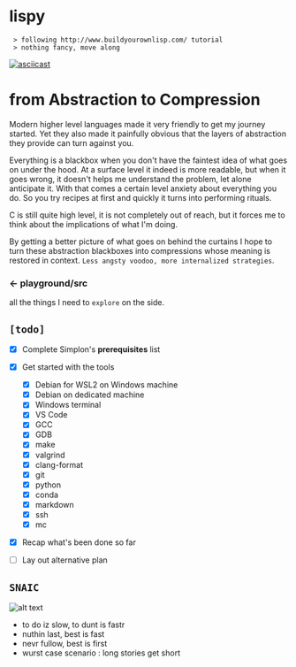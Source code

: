 


# **lispy**
```
 > following http://www.buildyourownlisp.com/ tutorial
 > nothing fancy, move along
```
[![asciicast](https://asciinema.org/a/xUzkxNCyVGNhiKQoIAZdmF4Ms.png)](https://asciinema.org/a/xUzkxNCyVGNhiKQoIAZdmF4Ms?speed=2&theme=tango&size=medium&autoplay=1)

# from Abstraction to Compression
Modern higher level languages made it very friendly to get my journey started. Yet they also made it painfully obvious that the layers of abstraction they provide can turn against you. 

Everything is a blackbox when you don't have the faintest idea of what goes on under the hood. At a surface level it indeed is more readable, but when it goes wrong, it doesn't helps me understand the problem, let alone anticipate it.
With that comes a certain level anxiety about everything you do. So you try recipes at first and quickly it turns into performing rituals. 

C is still quite high level, it is not completely out of reach, but it forces me to think about the implications of what I'm doing.

By getting a better picture of what goes on behind the curtains I hope to turn these abstraction blackboxes into compressions whose meaning is restored in context. `Less angsty voodoo, more internalized strategies`.

### ← playground/src
all the things I need to `explore` on the side.


## `[todo]`
- [x] Complete Simplon's **prerequisites** list
- [x] Get started with the tools
    + [x] Debian for WSL2 on Windows machine
    + [x] Debian on dedicated machine
    + [x] Windows terminal
    + [x] VS Code
    + [x] GCC
    + [x] GDB
    + [x] make
    + [x] valgrind
    + [x] clang-format
    + [x] git
    + [x] python
    + [x] conda
    + [x] markdown
    + [x] ssh
    + [x] mc
- [x] Recap what's been done so far
- [ ] Lay out alternative plan
  


## `SNAIC`
![alt text][nvrstap]
- to do iz slow, to dunt is fastr
- nuthin last, best is fast  
- nevr fullow, best is first
- wurst case scenario : long stories get short


[nvrstap]: https://img.shields.io/static/v1?label=NEVR%20STAP&message=OLWIZ%20FASTR&color=ff69b4&style=for-the-badge "SNAIC --halp"